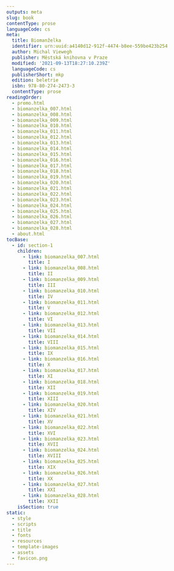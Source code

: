 ```yaml
---
outputs: meta
slug: book
contentType: prose
languageCode: cs
meta:
  title: Biomanželka
  identifier: urn:uuid:a4140d12-912f-4474-b8ee-559be423b254
  author: Michal Viewegh
  publisher: Městská knihovna v Praze
  modified: '2021-09-13T18:27:10.239Z'
  languageCode: cs
  publisherShort: mkp
  edition: beletrie
  isbn: 978-80-274-2473-3
  contentType: prose
readingOrder:
  - promo.html
  - biomanzelka_007.html
  - biomanzelka_008.html
  - biomanzelka_009.html
  - biomanzelka_010.html
  - biomanzelka_011.html
  - biomanzelka_012.html
  - biomanzelka_013.html
  - biomanzelka_014.html
  - biomanzelka_015.html
  - biomanzelka_016.html
  - biomanzelka_017.html
  - biomanzelka_018.html
  - biomanzelka_019.html
  - biomanzelka_020.html
  - biomanzelka_021.html
  - biomanzelka_022.html
  - biomanzelka_023.html
  - biomanzelka_024.html
  - biomanzelka_025.html
  - biomanzelka_026.html
  - biomanzelka_027.html
  - biomanzelka_028.html
  - about.html
tocBase:
  - id: section-1
    children:
      - link: biomanzelka_007.html
        title: I
      - link: biomanzelka_008.html
        title: II
      - link: biomanzelka_009.html
        title: III
      - link: biomanzelka_010.html
        title: IV
      - link: biomanzelka_011.html
        title: V
      - link: biomanzelka_012.html
        title: VI
      - link: biomanzelka_013.html
        title: VII
      - link: biomanzelka_014.html
        title: VIII
      - link: biomanzelka_015.html
        title: IX
      - link: biomanzelka_016.html
        title: X
      - link: biomanzelka_017.html
        title: XI
      - link: biomanzelka_018.html
        title: XII
      - link: biomanzelka_019.html
        title: XIII
      - link: biomanzelka_020.html
        title: XIV
      - link: biomanzelka_021.html
        title: XV
      - link: biomanzelka_022.html
        title: XVI
      - link: biomanzelka_023.html
        title: XVII
      - link: biomanzelka_024.html
        title: XVIII
      - link: biomanzelka_025.html
        title: XIX
      - link: biomanzelka_026.html
        title: XX
      - link: biomanzelka_027.html
        title: XXI
      - link: biomanzelka_028.html
        title: XXII
    isSection: true
static:
  - style
  - scripts
  - title
  - fonts
  - resources
  - template-images
  - assets
  - favicon.png
---
```

